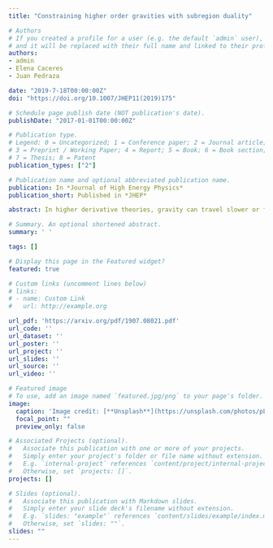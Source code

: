 ```yaml
---
title: "Constraining higher order gravities with subregion duality"

# Authors
# If you created a profile for a user (e.g. the default `admin` user), write the username (folder name) here 
# and it will be replaced with their full name and linked to their profile.
authors:
- admin
- Elena Caceres
- Juan Pedraza

date: "2019-7-18T00:00:00Z"
doi: "https://doi.org/10.1007/JHEP11(2019)175"

# Schedule page publish date (NOT publication's date).
publishDate: "2017-01-01T00:00:00Z"

# Publication type.
# Legend: 0 = Uncategorized; 1 = Conference paper; 2 = Journal article;
# 3 = Preprint / Working Paper; 4 = Report; 5 = Book; 6 = Book section;
# 7 = Thesis; 8 = Patent
publication_types: ["2"]

# Publication name and optional abbreviated publication name.
publication: In *Journal of High Energy Physics*
publication_short: Published in *JHEP*

abstract: In higher derivative theories, gravity can travel slower or faster than light. With this feature in mind, we revisit the construction of the causal and entanglement wedges in this type of theories, and argue that they must be constructed using the fastest mode instead of null rays. We show that the property of causal wedge inclusion, i.e., the fact that the causal wedge must be contained in the entanglement wedge, leads to more stringent constraints on the couplings than those imposed by hyperbolicity and boundary causality. Our results imply that the full power of subregion-subregion duality could lead to the same conclusions previously obtained based on high energy graviton scattering. We illustrate our findings with a systematic analysis in Gauss-Bonnet gravity.

# Summary. An optional shortened abstract.
summary: ' '

tags: []

# Display this page in the Featured widget?
featured: true

# Custom links (uncomment lines below)
# links:
# - name: Custom Link
#   url: http://example.org

url_pdf: 'https://arxiv.org/pdf/1907.08021.pdf'
url_code: ''
url_dataset: ''
url_poster: ''
url_project: ''
url_slides: ''
url_source: ''
url_video: ''

# Featured image
# To use, add an image named `featured.jpg/png` to your page's folder. 
image:
  caption: 'Image credit: [**Unsplash**](https://unsplash.com/photos/pLCdAaMFLTE)'
  focal_point: ""
  preview_only: false

# Associated Projects (optional).
#   Associate this publication with one or more of your projects.
#   Simply enter your project's folder or file name without extension.
#   E.g. `internal-project` references `content/project/internal-project/index.md`.
#   Otherwise, set `projects: []`.
projects: []

# Slides (optional).
#   Associate this publication with Markdown slides.
#   Simply enter your slide deck's filename without extension.
#   E.g. `slides: "example"` references `content/slides/example/index.md`.
#   Otherwise, set `slides: ""`.
slides: ""
---
```


